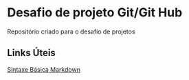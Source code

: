 # Desafio de projeto Git/Git Hub

Repositório criado para o desafio de projetos

## Links Úteis
[Sintaxe Básica Markdown](https://www.markdownguide.org/basic-syntax/)
